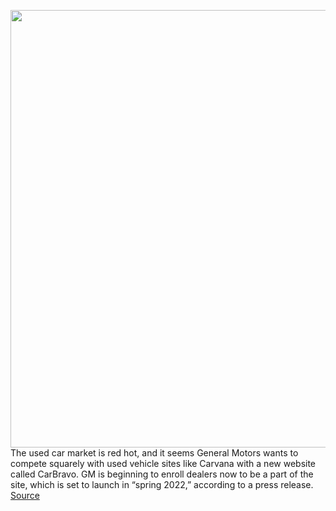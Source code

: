 <img src='https://cdn.vox-cdn.com/thumbor/kMLkmNIjqkTEBOQhs0sqxVltTs0=/0x0:2040x1360/1200x800/filters:focal(857x517:1183x843)/cdn.vox-cdn.com/uploads/chorus_image/image/70380696/acastro_200406_1777_gm_0001.0.0.jpg' width='700px' /><br/>
The used car market is red hot, and it seems General Motors wants to compete squarely with used vehicle sites like Carvana with a new website called CarBravo. GM is beginning to enroll dealers now to be a part of the site, which is set to launch in “spring 2022,” according to a press release.
<a href='https://www.theverge.com/2022/1/12/22880695/gm-general-motors-carbravo-online-used-car-marketplace-website'> Source <a/>